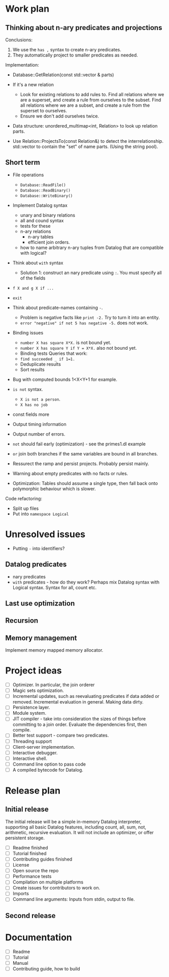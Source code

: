 # Work plan

## Thinking about n-ary predicates and projections

Conclusions:
1. We use the `has ,` syntax to create n-ary predicates.
2. They automatically project to smaller predicates as needed.

Implementation:
- Database::GetRelation(const std::vector<int> & parts)
- If it's a new relation
  - Look for existing relations to add rules to. Find all relations where we are a superset, and create a rule from ourselves to the subset. Find all relations where we are a subset, and create a rule from the superset to ourselves.
  - Ensure we don't add ourselves twice.

- Data structure:
  unordered_multimap<int, Relation> to look up relation parts.
- Use Relation::ProjectsTo(const Relation&) to detect the interrelationship.
  std::vector<int> to contain the "set" of name parts. (Using the string pool).

## Short term
- File operations
  - `Database::ReadFile()`
  - `Database::ReadBinary()`
  - `Database::WriteBinary()`
- Implement Datalog syntax
  - unary and binary relations
  - all and cound syntax
  - tests for these
  - n-ary relations
    - n-ary tables
    - efficient join orders.
  - how to name arbitrary n-ary tuples from Datalog that are compatible with logical?
- Think about `with` syntax
  - Solution 1: construct an nary predicate using `:`. You must specify all of the fields
- `f X and g X if ...`
- `exit`
- Think about predicate-names containing `-`.
  - Problem is negative facts like `print -2.` Try to turn it into an entity.
  - `error "negative" if not 5 has negative -5.` does not work.
- Binding issues
  - `number X has square X*X.` is not bound yet.
  - `number X has square Y if Y = X*X.` also not bound yet.
  - Binding tests
Queries that work:
  - `find succeeded _ if 1=1.`
  - Deduplicate results
  - Sort results
- Bug with computed bounds 1<X<Y+1 for example.
- `is not` syntax.
  - `X is not a person`.
  - `X has no job`
- const fields more
- Output timing information
- Output number of errors.
- `not` should fail early (optimization) - see the primes1.dl example
- `or` join both branches if the same variables are bound in all branches.
- Ressurect the ramp and persist projects. Probably persist mainly.

- Warning about empty predicates with no facts or rules.
- Optimization: Tables should assume a single type, then fall back onto polymorphic behaviour which is slower.

Code refactoring:
- Split up files
- Put into `namespace Logical`

# Unresolved issues
- Putting `-` into identifiers?

## Datalog predicates

- nary predicates
- `with` predicates - how do they work?
Perhaps mix Datalog syntax with Logical syntax.
Syntax for all, count etc.

## Last use optimization

## Recursion

## Memory management

Implement memory mapped memory allocator.

# Project ideas

- [ ] Optimizer. In particular, the join orderer
- [ ] Magic sets optimization.
- [ ] Incremental updates, such as reevaluating predicates if data added or removed. Incremental evaluation in general. Making data dirty.
- [ ] Persistence layer.
- [ ] Module system.
- [ ] JIT compiler - take into consideration the sizes of things before committing to a join order. Evaluate the dependencies first, then compile.
- [ ] Better test support - compare two predicates.
- [ ] Threading support
- [ ] Client-server implementation.
- [ ] Interactive debugger.
- [ ] Interactive shell.
- [ ] Command line option to pass code
- [ ] A compiled bytecode for Datalog.

# Release plan

## Initial release

The initial release will be a simple in-memory Datalog interpreter, supporting all basic Datalog features, including count, all, sum, not, arithmetic, recursive evaluation. It will not include an optimizer, or offer persistent storage.

 - [ ] Readme finished
 - [ ] Tutorial finished
 - [ ] Contributing guides finished
 - [ ] License
 - [ ] Open source the repo
 - [ ] Performance tests
 - [ ] Compilation on multiple platforms
 - [ ] Create issues for contributors to work on.
 - [ ] Imports
 - [ ] Command line arguments: Inputs from stdin, output to file.

## Second release

# Documentation

- [ ] Readme
- [ ] Tutorial
- [ ] Manual
- [ ] Contributing guide, how to build
